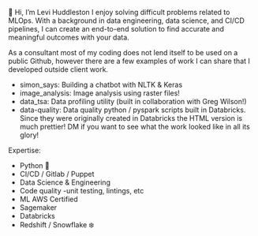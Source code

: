 :raised_hands: Hi, I’m Levi Huddleston
I enjoy solving difficult problems related to MLOps. With a background in data engineering, data science, and CI/CD pipelines, I can create an end-to-end solution to find accurate and meaningful outcomes with your data.

As a consultant most of my coding does not lend itself to be used on a public Github, however there are a few examples of work I can share that I developed outside client work.     
  - simon_says: Building a chatbot with NLTK & Keras
  - image_analysis: Image analysis using raster files!
  - data_tsa: Data profiling utility (built in collaboration with Greg Wilson!)
  - data-quality: Data quality python / pyspark scripts built in Databricks. Since they were originally created in Databricks the HTML version is much prettier! DM if you want to see what the work looked like in all its glory!
 
Expertise:
- Python :snake:
- CI/CD / Gitlab / Puppet
- Data Science & Engineering
- Code quality -unit testing, lintings, etc
- ML AWS Certified
- Sagemaker
- Databricks
- Redshift / Snowflake :snowflake:
